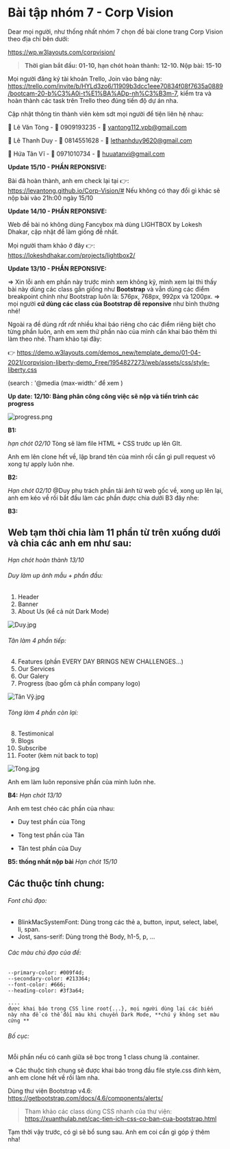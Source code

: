 # Bài tập nhóm 7 - Corp Vision

Dear mọi người, như thống nhất nhóm 7 chọn đề bài clone trang Corp Vision theo địa chỉ bên dưới:

https://wp.w3layouts.com/corpvision/

>**Thời gian bắt đầu: 01-10, hạn chót hoàn thành: 12-10. Nộp bài: 15-10**

Mọi người đăng ký tài khoản Trello, Join vào bảng này: https://trello.com/invite/b/HYLd3zo6/11909b3dcc1eee70834f08f7635a0889/bootcam-20-b%C3%A0i-t%E1%BA%ADp-nh%C3%B3m-7, kiểm tra và hoàn thành các task trên Trello theo đúng tiến độ dự án nha.

Cập nhật thông tin thành viên kèm sdt mọi người để tiện liên hệ nhau:

👤 Lê Văn Tòng - 📲 0909193235 - 📧 vantong112.vpb@gmail.com

👤 Lê Thanh Duy - 📲 0814551628 - 📧 lethanhduy9620@gmail.com

👤 Hứa Tân Vĩ - 📲 0971010734 - 📧 huuatanvi@gmail.com

**Update 15/10 - PHẦN REPONSIVE:**

Bài đã hoàn thành, anh em check lại tại 👉: https://levantong.github.io/Corp-Vision/#
Nếu không có thay đổi gì khác sẽ nộp bài vào 21h:00 ngày 15/10

**Update 14/10 - PHẦN REPONSIVE:**

Web đề bài nó không dùng Fancybox mà dùng LIGHTBOX by Lokesh Dhakar, cập nhật để làm giống đề nhất.

Mọi người tham khảo ở đây 👉: https://lokeshdhakar.com/projects/lightbox2/


**Update 13/10 - PHẦN REPONSIVE:**


=> Xin lỗi anh em phần này trước mình xem không kỹ, mình xem lại thì thấy bài này dùng các class gần giống như **Bootstrap** và vẫn dùng các điểm breakpoint chính như Bootstrap luôn là: 576px, 768px, 992px và 1200px. => mọi người **cứ dùng các class của Bootstrap để reponsive** như bình thường nhé!

Ngoài ra đề dùng _rất rất_ nhiều khai báo riêng cho các điểm riêng biệt cho từng phần luôn, anh em xem thử phần nào của mình cần khai báo thêm thì làm theo nhé. Tham khảo tại đây: 

👉 https://demo.w3layouts.com/demos_new/template_demo/01-04-2021/corpvision-liberty-demo_Free/1954827273/web/assets/css/style-liberty.css

(search : '@media (max-width:' để xem )



**Up date: 12/10: Bảng phân công công việc sẽ nộp và tiến trình các progress**

![progress.png](https://2.pik.vn/20217fd862bd-f19b-495f-b0c8-a22b12aba734.png)

**B1:**

_hạn chót 02/10_
Tòng sẽ làm file HTML + CSS trước up lên GIt.

Anh em lên clone hết về, lập brand tên của mình rồi cần gì pull request vô xong tự apply luôn nhe.

**B2:**

_Hạn chót 02/10_
@Duy phụ trách phần tải ảnh từ web gốc về, xong up lên lại, anh em kéo về rồi bắt đầu làm các phần được chia dưới B3 đây nhe:


**B3:**

## Web tạm thời chia làm 11 phần từ trên xuống dưới và chia các anh em như sau:

_Hạn chót hoàn thành 13/10_

###### Duy làm up ảnh mẫu + phần đầu:
1. Header
2. Banner
3. About Us (kể cả nút Dark Mode)

![Duy.jpg](https://2.pik.vn/2021b4cff978-88f5-4873-a10d-6dc34c2229b1.jpg)

###### Tân làm 4 phần tiếp:

4. Features (phần EVERY DAY BRINGS NEW CHALLENGES...)
5. Our Services
6. Our Galery
7. Progress (bao gồm cả phần company logo)


![Tân Vỹ.jpg](https://2.pik.vn/20219e5dfe6c-a948-469e-849e-b3005627e4d1.jpg)

###### Tòng làm 4 phần còn lại:

8. Testimonical
9. Blogs
10. Subscribe
11. Footer (kèm nút back to top)


![Tòng.jpg](https://2.pik.vn/202183ef5fba-f29a-4991-91ef-8d6026f19c94.jpg)

Anh em làm luôn reponsive phần của mình luôn nhe. 


**B4:**
_Hạn chót 13/10_

Anh em test chéo các phần của nhau:

- Duy test phần của Tòng

- Tòng test phần của Tân

- Tân test phần của Duy

**B5: thống nhất nộp bài**
_Hạn chót 15/10_

## Các thuộc tính chung:

###### Font chủ đạo:

- BlinkMacSystemFont: Dùng trong các thẻ a, button, input, select, label, li, span.
- Jost, sans-serif: Dùng trong thẻ Body, h1-5, p, ...

###### Các màu chủ đạo của đề:
    --primary-color: #009f4d;
    --secondary-color: #213364;
    --font-color: #666;
    --heading-color: #3f3a64;
    
    ....
    được khai báo trong CSS line root{...}, mọi người dùng lại các biến này nha để có thể đổi màu khi chuyển Dark Mode, **chú ý không set màu cứng **
    
###### Bố cục:
Mỗi phần nếu có canh giữa sẽ bọc trong 1 class chung là .container.

=> Các thuộc tính chung sẽ được khai báo trong đầu file style.css đính kèm, anh em clone hết về rồi làm nha.
    
Dùng thư viện Bootstrap v4.6: https://getbootstrap.com/docs/4.6/components/alerts/

>Tham khảo các class dùng CSS nhanh của thư viện:
>https://xuanthulab.net/cac-tien-ich-css-co-ban-cua-bootstrap.html

Tạm thời vậy trước, có gì sẽ bổ sung sau. Anh em coi cần gì góp ý thêm nha!
